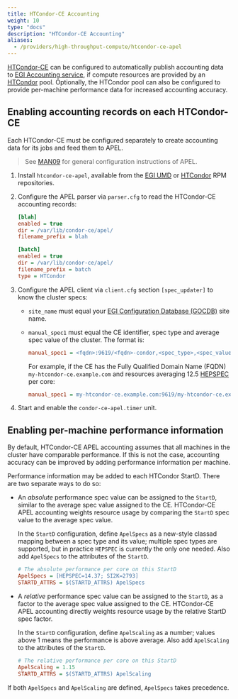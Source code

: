 ```yaml
---
title: HTCondor-CE Accounting
weight: 10
type: "docs"
description: "HTCondor-CE Accounting"
aliases:
  - /providers/high-throughput-compute/htcondor-ce-apel
---
```


[HTCondor-CE](https://htcondor.com/htcondor-ce/) can be configured to
automatically publish accounting data to
[EGI Accounting service](../../../internal/accounting), if compute resources are
provided by an [HTCondor](https://htcondor.com/htcondor/overview/) pool.
Optionally, the HTCondor pool can also be configured to provide per-machine
performance data for increased accounting accuracy.

## Enabling accounting records on each HTCondor-CE

Each HTCondor-CE must be configured separately to create accounting data for its
jobs and feed them to APEL.

> See [MAN09](../../operations-manuals/man09_accounting_data_publishing) for
> general configuration instructions of APEL.

1. Install `htcondor-ce-apel`, available from the
   [EGI UMD](https://repository.egi.eu/) or
   [HTCondor](https://htcondor.readthedocs.io/en/latest/getting-htcondor/from-our-repositories.html)
   RPM repositories.

1. Configure the APEL parser via `parser.cfg` to read the HTCondor-CE accounting
   records:

   ```ini
   [blah]
   enabled = true
   dir = /var/lib/condor-ce/apel/
   filename_prefix = blah

   [batch]
   enabled = true
   dir = /var/lib/condor-ce/apel/
   filename_prefix = batch
   type = HTCondor
   ```

1. Configure the APEL client via `client.cfg` section `[spec_updater]` to know
   the cluster specs:

   - `site_name` must equal your
     [EGI Configuration Database (GOCDB)](../../../internal/configuration-database)
     site name.

   - `manual_spec1` must equal the CE identifier, spec type and average spec
     value of the cluster. The format is:

     ```ini
     manual_spec1 = <fqdn>:9619/<fqdn>-condor,<spec_type>,<spec_value>
     ```

     For example, if the CE has the Fully Qualified Domain Name (FQDN)
     `my-htcondor-ce.example.com` and resources averaging 12.5
     [HEPSPEC](https://w3.hepix.org/benchmarking.html) per core:

     ```ini
     manual_spec1 = my-htcondor-ce.example.com:9619/my-htcondor-ce.example.com-condor,HEPSPEC,12.5
     ```

1. Start and enable the `condor-ce-apel.timer` unit.

## Enabling per-machine performance information

By default, HTCondor-CE APEL accounting assumes that all machines in the cluster
have comparable performance. If this is not the case, accounting accuracy can be
improved by adding performance information per machine.

Performance information may be added to each HTCondor StartD. There are two
separate ways to do so:

- An _absolute_ performance spec value can be assigned to the `StartD`, similar
  to the average spec value assigned to the CE. HTCondor-CE APEL accounting
  weights resource usage by comparing the `StartD` spec value to the average
  spec value.

  In the `StartD` configuration, define `ApelSpecs` as a new-style classad
  mapping between a spec type and its value; multiple spec types are supported,
  but in practice `HEPSPEC` is currently the only one needed. Also add
  `ApelSpecs` to the attributes of the `StartD`.

  ```ini
  # The absolute performance per core on this StartD
  ApelSpecs = [HEPSPEC=14.37; SI2K=2793]
  STARTD_ATTRS = $(STARTD_ATTRS) ApelSpecs
  ```

- A _relative_ performance spec value can be assigned to the `StartD`, as a
  factor to the average spec value assigned to the CE. HTCondor-CE APEL
  accounting directly weights resource usage by the relative StartD spec factor.

  In the `StartD` configuration, define `ApelScaling` as a number; values above
  1 means the performance is above average. Also add `ApelScaling` to the
  attributes of the `StartD`.

  ```ini
  # The relative performance per core on this StartD
  ApelScaling = 1.15
  STARTD_ATTRS = $(STARTD_ATTRS) ApelScaling
  ```

If both `ApelSpecs` and `ApelScaling` are defined, `ApelSpecs` takes precedence.
